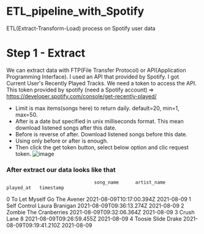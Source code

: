 # ETL_pipeline_with_Spotify
ETL(Extract-Transform-Load) process on Spotify user data

# Step 1 - Extract

We can extract data with FTP(File Transfer Protocol) or API(Application Programming Interface). I used an API that provided by Spotify. I got Current User's Recently Played Tracks. We need a token to access the API. This token provided by spotify (need a Spotify account) => https://developer.spotify.com/console/get-recently-played/

- Limit is max items(songs here) to return daily. default=20, min=1, max=50.
- After is a date but specified in unix milliseconds format. This mean download listened songs after this date. 
- Before is reverse of after. Download listened songs before this date. 
- Using only before or after is enough.
- Then click the get token button, select below option and clic request token.
![image](https://user-images.githubusercontent.com/35155252/128636477-eedac6db-26be-43a9-99e0-eb0eb42a7b0f.png)

### After extract our data looks like that

                                    song_name      artist_name                 played_at   timestamp

0                              To Let Myself Go       The Avener  2021-08-09T10:17:00.394Z  2021-08-09
1                                  Self Control   Laura Branigan  2021-08-09T09:36:13.274Z  2021-08-09
2                                        Zombie  The Cranberries  2021-08-09T09:32:06.364Z  2021-08-09
3                                         Crush           Lane 8  2021-08-09T09:26:59.455Z  2021-08-09
4                                  Toosie Slide            Drake  2021-08-09T09:19:41.210Z  2021-08-09
